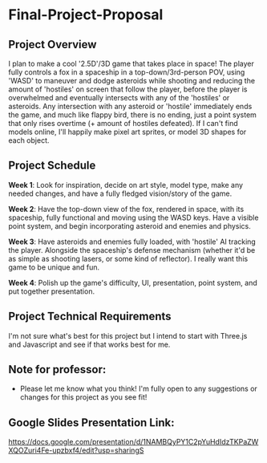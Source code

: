 # Final-Project-Proposal

## Project Overview
I plan to make a cool '2.5D'/3D game that takes place in space! The player fully controls a fox in a spaceship in a top-down/3rd-person POV, using 'WASD' to maneuver and dodge asteroids while shooting and reducing the amount of 'hostiles' on screen that follow the player, before the player is overwhelmed and eventually intersects with any of the 'hostiles' or asteroids. Any intersection with any asteroid or 'hostile' immediately ends the game, and much like flappy bird, there is no ending, just a point system that only rises overtime (+ amount of hostiles defeated). If I can't find models online, I'll happily make pixel art sprites, or model 3D shapes for each object.

## Project Schedule
**Week 1**: Look for inspiration, decide on art style, model type, make any needed changes, and have a fully fledged vision/story of the game.

**Week 2**: Have the top-down view of the fox, rendered in space, with its spaceship, fully functional and moving using the WASD keys. Have a visible point system, and begin incorporating asteroid and enemies and physics.

**Week 3**: Have asteroids and enemies fully loaded, with 'hostile' AI tracking the player. Alongside the spaceship's defense mechanism (whether it'd be as simple as shooting lasers, or some kind of reflector). I really want this game to be unique and fun.

**Week 4**: Polish up the game's difficulty, UI, presentation, point system, and put together presentation.

## Project Technical Requirements
I'm not sure what's best for this project but I intend to start with Three.js and Javascript and see if that works best for me.


## Note for professor:
- Please let me know what you think! I'm fully open to any suggestions or changes for this project as you see fit!

## Google Slides Presentation Link:
https://docs.google.com/presentation/d/1NAMBQyPY1C2pYuHdIdzTKPaZWXQOZuri4Fe-upzbxf4/edit?usp=sharingS
